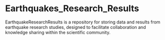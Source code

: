 # Earthquakes_Research_Results
EarthquakeResearchResults is a repository for storing data and results from earthquake research studies, designed to facilitate collaboration and knowledge sharing within the scientific community.
